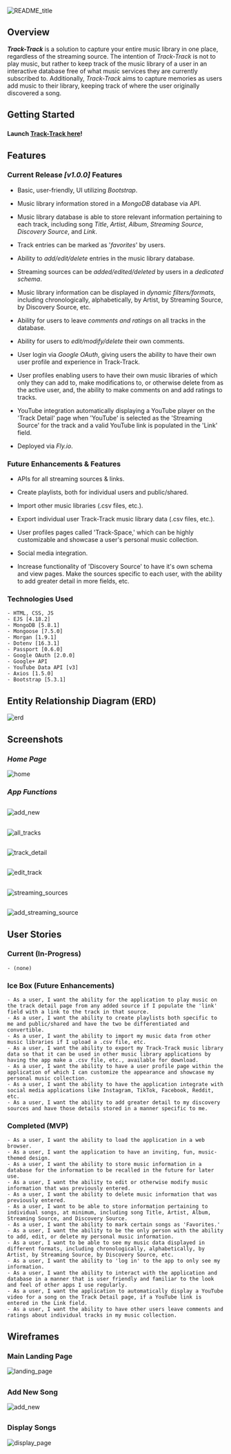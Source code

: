 ![README_title](./public/images/screenshots/README_title.png)

## Overview

**_Track-Track_** is a solution to capture your entire music library in one place, regardless of the streaming source. The intention of _Track-Track_ is not to play music, but rather to keep track of the music library of a user in an interactive database free of what music services they are currently subscribed to. Additionally, _Track-Track_ aims to capture memories as users add music to their library, keeping track of where the user originally discovered a song.
###

## Getting Started
###
###
**Launch [Track-Track here](https://track-track.fly.dev)!**
###
###
## Features
### Current Release _[v1.0.0]_ Features
- Basic, user-friendly, UI utilizing _Bootstrap_.

- Music library information stored in a _MongoDB_ database via API.

- Music library database is able to store relevant information pertaining to each track, including song _Title_, _Artist_, _Album_, _Streaming Source_, _Discovery Source_, and _Link_.

- Track entries can be marked as '_favorites_' by users.

- Ability to _add/edit/delete_ entries in the music library database.

- Streaming sources can be _added/edited/deleted_ by users in a _dedicated schema_.

- Music library information can be displayed in _dynamic filters/formats_, including chronologically, alphabetically, by Artist, by Streaming Source, by Discovery Source, etc.

- Ability for users to leave _comments and ratings_ on all tracks in the database.

- Ability for users to _edit/modify/delete_ their own comments.

- User login via _Google OAuth_, giving users the ability to have their own user profile and experience in Track-Track.
    
- User profiles enabling users to have their own music libraries of which only they can add to, make modifications to, or otherwise delete from as the active user, and, the ability to make comments on and add ratings to tracks.

- YouTube integration automatically displaying a YouTube player on the 'Track Detail' page when 'YouTube' is selected as the 'Streaming Source' for the track and a valid YouTube link is populated in the 'Link' field.

- Deployed via _Fly.io_.

### Future Enhancements & Features
- APIs for all streaming sources & links.

- Create playlists, both for individual users and public/shared.

- Import other music libraries (.csv files, etc.).

- Export individual user Track-Track music library data (.csv files, etc.).

- User profiles pages called 'Track-Space,' which can be highly customizable and showcase a user's personal music collection.

- Social media integration.

- Increase functionality of 'Discovery Source' to have it's own schema and view pages. Make the sources specific to each user, with the ability to add greater detail in more fields, etc.

### Technologies Used
    - HTML, CSS, JS
    - EJS [4.18.2]
    - MongoDB [5.8.1]
    - Mongoose [7.5.0]
    - Morgan [1.9.1]
    - Dotenv [16.3.1]
    - Passport [0.6.0]
    - Google OAuth [2.0.0]
    - Google+ API
    - YouTube Data API [v3]
    - Axios [1.5.0]
    - Bootstrap [5.3.1]

## Entity Relationship Diagram (ERD)
![erd](./public/images/wireframes/erd.png)
###

## Screenshots
### _Home Page_
![home](./public/images/screenshots/home.png)

### _App Functions_
##
![add_new](./public/images/screenshots/add_new.png)
##
![all_tracks](./public/images/screenshots/all_tracks.png)
##
![track_detail](./public/images/screenshots/track_detail.png)
##
![edit_track](./public/images/screenshots/edit_track.png)
##
![streaming_sources](./public/images/screenshots/streaming_sources.png)
##
![add_streaming_source](./public/images/screenshots/add_streaming_source.png)
##

## User Stories

### Current (In-Progress)
    - (none)

### Ice Box (Future Enhancements)
    - As a user, I want the ability for the application to play music on the track detail page from any added source if I populate the 'link' field with a link to the track in that source.
    - As a user, I want the ability to create playlists both specific to me and public/shared and have the two be differentiated and convertible.
    - As a user, I want the ability to import my music data from other music libraries if I upload a .csv file, etc.
    - As a user, I want the ability to export my Track-Track music library data so that it can be used in other music library applications by having the app make a .csv file, etc., available for download.
    - As a user, I want the ability to have a user profile page within the application of which I can customize the appearance and showcase my personal music collection.
    - As a user, I want the ability to have the application integrate with social media applications like Instagram, TikTok, Facebook, Reddit, etc.
    - As a user, I want the ability to add greater detail to my discovery sources and have those details stored in a manner specific to me.


### Completed (MVP)
    - As a user, I want the ability to load the application in a web browser.
    - As a user, I want the application to have an inviting, fun, music-themed design.
    - As a user, I want the ability to store music information in a database for the information to be recalled in the future for later use.
    - As a user, I want the ability to edit or otherwise modify music information that was previously entered.
    - As a user, I want the ability to delete music information that was previously entered.
    - As a user, I want to be able to store information pertaining to individual songs, at minimum, including song Title, Artist, Album, Streaming Source, and Discovery Source.
    - As a user, I want the ability to mark certain songs as 'Favorites.'
    - As a user, I want the ability to be the only person with the ability to add, edit, or delete my personal music information.
    - As a user, I want to be able to see my music data displayed in different formats, including chronologically, alphabetically, by Artist, by Streaming Source, by Discovery Source, etc.
    - As a user, I want the ability to 'log in' to the app to only see my information.
    - As a user, I want the ability to interact with the application and database in a manner that is user friendly and familiar to the look and feel of other apps I use regularly.
    - As a user, I want the application to automatically display a YouTube video for a song on the Track Detail page, if a YouTube link is entered in the Link field.
    - As a user, I want the ability to have other users leave comments and ratings about individual tracks in my music collection.

## Wireframes

### Main Landing Page
![landing_page](./public/images/wireframes/landing_page.png)
##
### Add New Song
![add_new](./public/images/wireframes/add_new.png)
##
### Display Songs
![display_page](./public/images/wireframes/display_page.png)